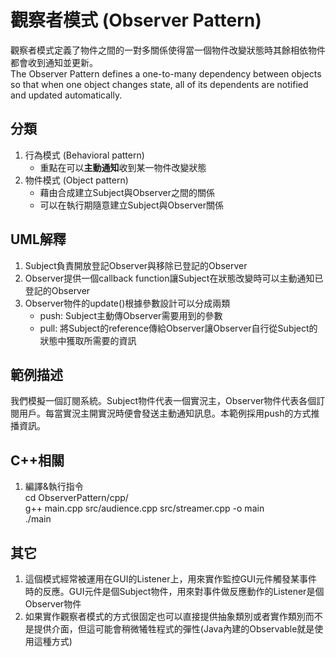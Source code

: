 # 觀察者模式 (Observer Pattern)
觀察者模式定義了物件之間的一對多關係使得當一個物件改變狀態時其餘相依物件都會收到通知並更新。  
The Observer Pattern defines a one-to-many dependency between objects so that when one object changes state, all of its dependents are notified and updated automatically.


## 分類
1. 行為模式 (Behavioral pattern)
   - 重點在可以**主動通知**收到某一物件改變狀態
1. 物件模式 (Object pattern)
   - 藉由合成建立Subject與Observer之間的關係
   - 可以在執行期隨意建立Subject與Observer關係


## UML解釋
1. Subject負責開放登記Observer與移除已登記的Observer
2. Observer提供一個callback function讓Subject在狀態改變時可以主動通知已登記的Observer
3. Observer物件的update()根據參數設計可以分成兩類
   - push: Subject主動傳Observer需要用到的參數
   - pull: 將Subject的reference傳給Observer讓Observer自行從Subject的狀態中獲取所需要的資訊


## 範例描述
我們模擬一個訂閱系統。Subject物件代表一個實況主，Observer物件代表各個訂閱用戶。每當實況主開實況時便會發送主動通知訊息。本範例採用push的方式推播資訊。


## C++相關
1. 編譯&執行指令  
cd ObserverPattern/cpp/  
g++ main.cpp src/audience.cpp src/streamer.cpp -o main  
./main


## 其它
1. 這個模式經常被運用在GUI的Listener上，用來實作監控GUI元件觸發某事件時的反應。GUI元件是個Subject物件，用來對事件做反應動作的Listener是個Observer物件
2. 如果實作觀察者模式的方式很固定也可以直接提供抽象類別或者實作類別而不是提供介面，但這可能會稍微犧牲程式的彈性(Java內建的Observable就是使用這種方式)
